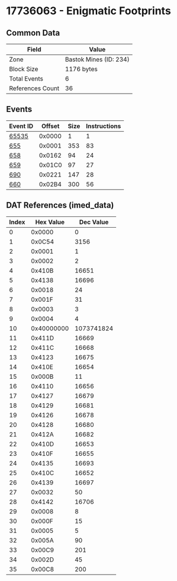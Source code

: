 # 17736063 - Enigmatic Footprints

## Common Data

| Field            | Value                  |
|------------------|------------------------|
| Zone             | Bastok Mines (ID: 234) |
| Block Size       | 1176 bytes             |
| Total Events     | 6                      |
| References Count | 36                     |

## Events

| Event ID            | Offset   |   Size |   Instructions |
|---------------------|----------|--------|----------------|
| [65535](./65535.md) | 0x0000   |      1 |              1 |
| [655](./655.md)     | 0x0001   |    353 |             83 |
| [658](./658.md)     | 0x0162   |     94 |             24 |
| [659](./659.md)     | 0x01C0   |     97 |             27 |
| [690](./690.md)     | 0x0221   |    147 |             28 |
| [660](./660.md)     | 0x02B4   |    300 |             56 |

## DAT References (imed_data)

|   Index | Hex Value   |   Dec Value |
|---------|-------------|-------------|
|       0 | 0x0000      |           0 |
|       1 | 0x0C54      |        3156 |
|       2 | 0x0001      |           1 |
|       3 | 0x0002      |           2 |
|       4 | 0x410B      |       16651 |
|       5 | 0x4138      |       16696 |
|       6 | 0x0018      |          24 |
|       7 | 0x001F      |          31 |
|       8 | 0x0003      |           3 |
|       9 | 0x0004      |           4 |
|      10 | 0x40000000  |  1073741824 |
|      11 | 0x411D      |       16669 |
|      12 | 0x411C      |       16668 |
|      13 | 0x4123      |       16675 |
|      14 | 0x410E      |       16654 |
|      15 | 0x000B      |          11 |
|      16 | 0x4110      |       16656 |
|      17 | 0x4127      |       16679 |
|      18 | 0x4129      |       16681 |
|      19 | 0x4126      |       16678 |
|      20 | 0x4128      |       16680 |
|      21 | 0x412A      |       16682 |
|      22 | 0x410D      |       16653 |
|      23 | 0x410F      |       16655 |
|      24 | 0x4135      |       16693 |
|      25 | 0x410C      |       16652 |
|      26 | 0x4139      |       16697 |
|      27 | 0x0032      |          50 |
|      28 | 0x4142      |       16706 |
|      29 | 0x0008      |           8 |
|      30 | 0x000F      |          15 |
|      31 | 0x0005      |           5 |
|      32 | 0x005A      |          90 |
|      33 | 0x00C9      |         201 |
|      34 | 0x002D      |          45 |
|      35 | 0x00C8      |         200 |
